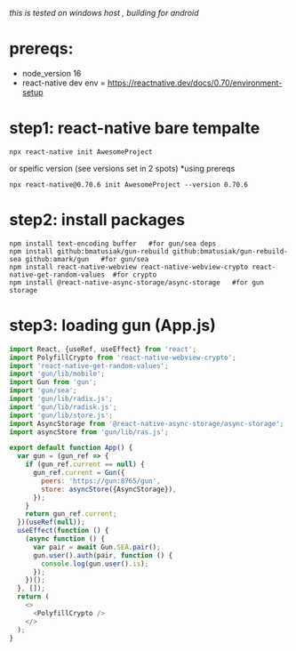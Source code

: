 _this is tested on windows host , building for android_

# prereqs:
  * node_version 16
  * react-native dev env = https://reactnative.dev/docs/0.70/environment-setup

# step1: react-native bare tempalte

```
npx react-native init AwesomeProject
```
or speific version (see versions set in 2 spots) *using prereqs
```
npx react-native@0.70.6 init AwesomeProject --version 0.70.6
```

# step2: install packages
```
npm install text-encoding buffer   #for gun/sea deps
npm install github:bmatusiak/gun-rebuild github:bmatusiak/gun-rebuild-sea github:amark/gun   #for gun/sea
npm install react-native-webview react-native-webview-crypto react-native-get-random-values  #for crypto
npm install @react-native-async-storage/async-storage   #for gun storage
```

# step3: loading gun (App.js)
```js
import React, {useRef, useEffect} from 'react';
import PolyfillCrypto from 'react-native-webview-crypto';
import 'react-native-get-random-values';
import 'gun/lib/mobile';
import Gun from 'gun';
import 'gun/sea';
import 'gun/lib/radix.js';
import 'gun/lib/radisk.js';
import 'gun/lib/store.js';
import AsyncStorage from '@react-native-async-storage/async-storage';
import asyncStore from 'gun/lib/ras.js';

export default function App() {
  var gun = (gun_ref => {
    if (gun_ref.current == null) {
      gun_ref.current = Gun({
        peers: 'https://gun:8765/gun',
        store: asyncStore({AsyncStorage}),
      });
    }
    return gun_ref.current;
  })(useRef(null));
  useEffect(function () {
    (async function () {
      var pair = await Gun.SEA.pair();
      gun.user().auth(pair, function () {
        console.log(gun.user().is);
      });
    })();
  }, []);
  return (
    <>
      <PolyfillCrypto />
    </>
  );
}

```
